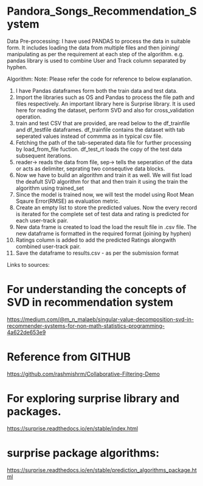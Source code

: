 # Pandora_Songs_Recommendation_System

Data Pre-processing:
I have used PANDAS to process the data in suitable form. It includes loading the data from multiple files and then joining/ manipulating as per the requirement at each step of the algorithm. e.g. pandas library is used to combine User and Track column separated by hyphen.

Algorithm:
Note: Please refer the code for reference to below explanation.

1.	I have Pandas dataframes form both the train data and test data.
2.	Import the libraries such as OS and Pandas to process the file path and files respectively. An important library here is Surprise library. It is used here for reading the dataset, perform SVD and also for cross_validation operation.
3.	train and test CSV that are provided, are read below to the df_trainfile and df_testfile dataframes. df_trainfile contains the dataset with tab seperated values instead of commma as in typical csv file.
4.	Fetching the path of the tab-seperated data file for further processing by load_from_file fuction. df_test_rt loads the copy of the test data subsequent iterations.
5.	reader-> reads the data from file, sep-> tells the seperation of the data or acts as delimiter, seprating two consequtive data blocks.
6.	Now we have to build an algorithm and train it as well. We will fist load the deafult SVD algorithm for that and then train it using the train the algorithm using trained_set
7.	Since the model is trained now, we will test the model using Root Mean Sqaure Error(RMSE) as evaluation metric.
8.	Create an empty list to store the predicted values. Now the every record is iterated for the complete set of test data and rating is predicted for each user-track pair.
9.	New data frame is created to load the load the result file in .csv file. The new dataframe is formatted in the required format (joining by hyphen)
10.	Ratings column is added to add the predicted Ratings alongwith combined user-track pair.
11.	Save the dataframe to results.csv - as per the submission format 




Links to sources:

# For understanding the concepts of SVD in recommendation system
https://medium.com/@m_n_malaeb/singular-value-decomposition-svd-in-recommender-systems-for-non-math-statistics-programming-4a622de653e9
# Reference from GITHUB 
https://github.com/rashmishrm/Collaborative-Filtering-Demo
# For exploring surprise library and packages.
https://surprise.readthedocs.io/en/stable/index.html
# surprise package algorithms:
https://surprise.readthedocs.io/en/stable/prediction_algorithms_package.html
